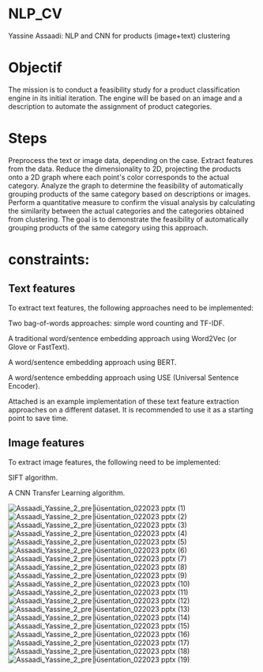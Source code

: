 # NLP_CV

Yassine Assaadi: NLP and CNN for products (image+text) clustering

# Objectif
The mission is to conduct a feasibility study for a product classification engine in its initial iteration. The engine will be based on an image and a description to automate the assignment of product categories.

# Steps
Preprocess the text or image data, depending on the case.
Extract features from the data.
Reduce the dimensionality to 2D, projecting the products onto a 2D graph where each point's color corresponds to the actual category.
Analyze the graph to determine the feasibility of automatically grouping products of the same category based on descriptions or images.
Perform a quantitative measure to confirm the visual analysis by calculating the similarity between the actual categories and the categories obtained from clustering.
The goal is to demonstrate the feasibility of automatically grouping products of the same category using this approach.

# constraints:
## Text features
To extract text features, the following approaches need to be implemented:

Two bag-of-words approaches: simple word counting and TF-IDF.

A traditional word/sentence embedding approach using Word2Vec (or Glove or FastText).

A word/sentence embedding approach using BERT.

A word/sentence embedding approach using USE (Universal Sentence Encoder).

Attached is an example implementation of these text feature extraction approaches on a different dataset. It is recommended to use it as a starting point to save time.

## Image features
To extract image features, the following need to be implemented:

SIFT algorithm.

A CNN Transfer Learning algorithm.







![Assaadi_Yassine_2_pre╠üsentation_022023  pptx (1)](https://github.com/Yassaadi/NLP_CV/assets/106546639/935766de-fec3-418e-87e6-7052c2da38b6)
![Assaadi_Yassine_2_pre╠üsentation_022023  pptx (2)](https://github.com/Yassaadi/NLP_CV/assets/106546639/4e4c2192-0cbf-4143-8f40-bc5917bc477d)
![Assaadi_Yassine_2_pre╠üsentation_022023  pptx (3)](https://github.com/Yassaadi/NLP_CV/assets/106546639/d7ea5610-5485-423a-89df-258d4b95979a)
![Assaadi_Yassine_2_pre╠üsentation_022023  pptx (4)](https://github.com/Yassaadi/NLP_CV/assets/106546639/74064fd5-a1c4-436f-a2f7-60cc831843f0)
![Assaadi_Yassine_2_pre╠üsentation_022023  pptx (5)](https://github.com/Yassaadi/NLP_CV/assets/106546639/98ce6d80-1d9b-4e62-88e3-88914399e302)
![Assaadi_Yassine_2_pre╠üsentation_022023  pptx (6)](https://github.com/Yassaadi/NLP_CV/assets/106546639/76482778-77df-4e34-9b04-262949e253fe)
![Assaadi_Yassine_2_pre╠üsentation_022023  pptx (7)](https://github.com/Yassaadi/NLP_CV/assets/106546639/9edc9f80-9045-4544-9e9e-8d4c324a7fb6)
![Assaadi_Yassine_2_pre╠üsentation_022023  pptx (8)](https://github.com/Yassaadi/NLP_CV/assets/106546639/a1c32a2a-eca4-43eb-ab28-7b5e01527582)
![Assaadi_Yassine_2_pre╠üsentation_022023  pptx (9)](https://github.com/Yassaadi/NLP_CV/assets/106546639/9558d48c-5423-4e77-af92-fcd9f78f6f98)
![Assaadi_Yassine_2_pre╠üsentation_022023  pptx (10)](https://github.com/Yassaadi/NLP_CV/assets/106546639/398c1eba-2661-47f8-ac86-45558a228aef)
![Assaadi_Yassine_2_pre╠üsentation_022023  pptx (11)](https://github.com/Yassaadi/NLP_CV/assets/106546639/406b5ea4-35b9-4b30-900f-af69e7e0f414)
![Assaadi_Yassine_2_pre╠üsentation_022023  pptx (12)](https://github.com/Yassaadi/NLP_CV/assets/106546639/7fb5a3ba-8730-498a-8e34-853afd1b9298)
![Assaadi_Yassine_2_pre╠üsentation_022023  pptx (13)](https://github.com/Yassaadi/NLP_CV/assets/106546639/eb3ef355-09d1-4a01-b9bc-7f1864dc941a)
![Assaadi_Yassine_2_pre╠üsentation_022023  pptx (14)](https://github.com/Yassaadi/NLP_CV/assets/106546639/436c8dc6-18ca-45c1-9ea0-bdf3a2f245f7)
![Assaadi_Yassine_2_pre╠üsentation_022023  pptx (15)](https://github.com/Yassaadi/NLP_CV/assets/106546639/4ad673bd-551a-4459-b7d5-f0089b41a202)
![Assaadi_Yassine_2_pre╠üsentation_022023  pptx (16)](https://github.com/Yassaadi/NLP_CV/assets/106546639/fe105f8d-1b77-4909-b3a1-894145e65fe7)
![Assaadi_Yassine_2_pre╠üsentation_022023  pptx (17)](https://github.com/Yassaadi/NLP_CV/assets/106546639/191e442b-78c1-47e0-81f6-29cb87916dc1)
![Assaadi_Yassine_2_pre╠üsentation_022023  pptx (18)](https://github.com/Yassaadi/NLP_CV/assets/106546639/559140c7-e141-4fad-af31-5526f3ce39e6)
![Assaadi_Yassine_2_pre╠üsentation_022023  pptx (19)](https://github.com/Yassaadi/NLP_CV/assets/106546639/00bcf9e1-a434-49cd-90d5-db63bfae7123)
